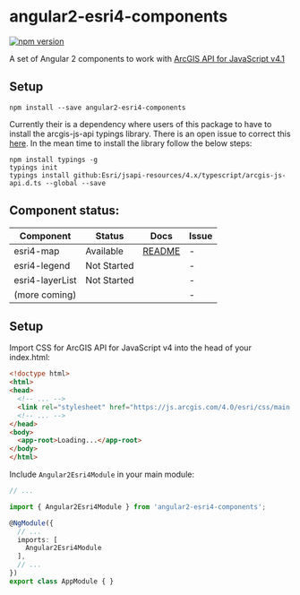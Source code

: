 # angular2-esri4-components
[![npm version](https://badge.fury.io/js/angular2-esri4-components.svg)](https://badge.fury.io/js/angular2-esri4-components)

A set of Angular 2 components to work with [ArcGIS API for JavaScript v4.1](https://developers.arcgis.com/javascript/)

## Setup

```
npm install --save angular2-esri4-components
```

Currently their is a dependency where users of this package to have to install the arcgis-js-api typings library.  There is an open issue to correct this [here](https://github.com/kgs916/angular2-esri4-components/issues/3).  In the mean time to install the library follow the below steps:

```
npm install typings -g
typings init
typings install github:Esri/jsapi-resources/4.x/typescript/arcgis-js-api.d.ts --global --save
``` 

## Component status:

| Component        | Status                              | Docs         | Issue          |
|------------------|-------------------------------------|--------------|----------------|
| esri4-map        |                           Available | [README][1]  |              - |
| esri4-legend     |                         Not Started |              |              - |
| esri4-layerList  |                         Not Started |              |              - |
| (more coming)    |                                     |              |              - |

 [1]: https://github.com/kgs916/angular2-esri4-components/blob/master/src/lib/esri4-map/README.md

## Setup

Import CSS for ArcGIS API for JavaScript v4 into the head of your index.html:

```html
<!doctype html>
<html>
<head>
  <!-- ... -->
  <link rel="stylesheet" href="https://js.arcgis.com/4.0/esri/css/main.css">
  <!-- ... -->
</head>
<body>
  <app-root>Loading...</app-root>
</body>
</html>
```

Include `Angular2Esri4Module` in your main module:

```ts
// ...

import { Angular2Esri4Module } from 'angular2-esri4-components';

@NgModule({
  // ...
  imports: [
    Angular2Esri4Module
  ],
  // ...
})
export class AppModule { }

```
